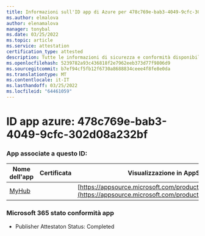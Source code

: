 ```yaml
---
title: Informazioni sull'ID app di Azure per 478c769e-bab3-4049-9cfc-302d08a232bf
ms.author: elmalova
author: elenamalova
manager: tonybal
ms.date: 03/25/2022
ms.topic: article
ms.service: attestation
certification_type: attested
description: Tutte le informazioni di sicurezza e conformità disponibili per 478c769e-bab3-4049-9cfc-302d08a232bf.
ms.openlocfilehash: 5239782a93c436818f2e7962eeb373d77f9806d9
ms.sourcegitcommit: b7ef94cf5fb12f6730a8688834ceee4f8fe8e0da
ms.translationtype: MT
ms.contentlocale: it-IT
ms.lasthandoff: 03/25/2022
ms.locfileid: "64461059"
---
```

# <a name="azure-app-id-478c769e-bab3-4049-9cfc-302d08a232bf"></a>ID app azure: 478c769e-bab3-4049-9cfc-302d08a232bf


### <a name="apps-associated-with-this-id"></a>App associate a questo ID:
| **Nome dell'app** | **Certificata** | **Visualizzazione in AppSource** |
|--------------|---------------|-----------------------|
| [MyHub](../forward/WA200000726.md) |  | [https://appsource.microsoft.com/product/office/WA200000726](https://appsource.microsoft.com/product/office/WA200000726) |

### <a name="microsoft-365-app-compliance-status"></a>Microsoft 365 stato conformità app
- Publisher Attestaton Status: Completed
